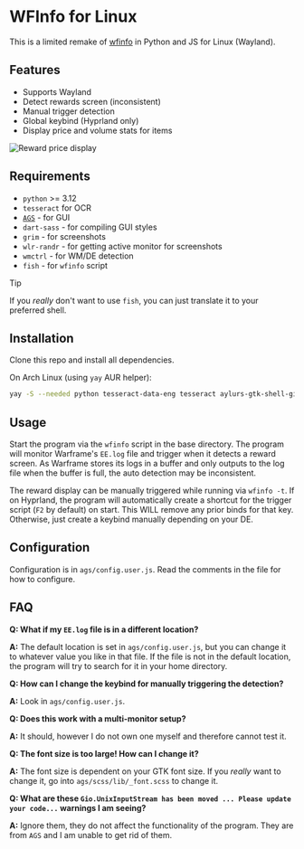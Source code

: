 # WFInfo for Linux

This is a limited remake of [wfinfo](https://wfinfo.warframestat.us) in Python and JS for Linux (Wayland).

## Features

-   Supports Wayland
-   Detect rewards screen (inconsistent)
-   Manual trigger detection
-   Global keybind (Hyprland only)
-   Display price and volume stats for items

![Reward price display](/readme/reward_display.png)

## Requirements

-   `python` >= 3.12
-   `tesseract` for OCR
-   [`AGS`](https://github.com/Aylur/ags) - for GUI
-   `dart-sass` - for compiling GUI styles
-   `grim` - for screenshots
-   `wlr-randr` - for getting active monitor for screenshots
-   `wmctrl` - for WM/DE detection
-   `fish` - for `wfinfo` script

> [!TIP]
> If you _really_ don't want to use `fish`, you can just translate it to your preferred shell.

## Installation

Clone this repo and install all dependencies.

On Arch Linux (using `yay` AUR helper):

```sh
yay -S --needed python tesseract-data-eng tesseract aylurs-gtk-shell-git dart-sass grim wlr-randr wmctrl fish
```

## Usage

Start the program via the `wfinfo` script in the base directory. The program will monitor Warframe's `EE.log` file
and trigger when it detects a reward screen. As Warframe stores its logs in a buffer and only outputs to the log file
when the buffer is full, the auto detection may be inconsistent.

The reward display can be manually triggered while running via `wfinfo -t`. If on Hyprland, the program will
automatically create a shortcut for the trigger script (`F2` by default) on start. This WILL remove any prior binds
for that key. Otherwise, just create a keybind manually depending on your DE.

## Configuration

Configuration is in `ags/config.user.js`. Read the comments in the file for how to configure.

## FAQ

**Q: What if my `EE.log` file is in a different location?**

**A:** The default location is set in `ags/config.user.js`, but you can change it to whatever value you like in that
file. If the file is not in the default location, the program will try to search for it in your home directory.

**Q: How can I change the keybind for manually triggering the detection?**

**A:** Look in `ags/config.user.js`.

**Q: Does this work with a multi-monitor setup?**

**A:** It should, however I do not own one myself and therefore cannot test it.

**Q: The font size is too large! How can I change it?**

**A:** The font size is dependent on your GTK font size. If you _really_ want to change it, go into `ags/scss/lib/_font.scss`
to change it.

**Q: What are these `Gio.UnixInputStream has been moved ... Please update your code...` warnings I am seeing?**

**A:** Ignore them, they do not affect the functionality of the program. They are from `AGS` and I am unable to get rid
of them.
